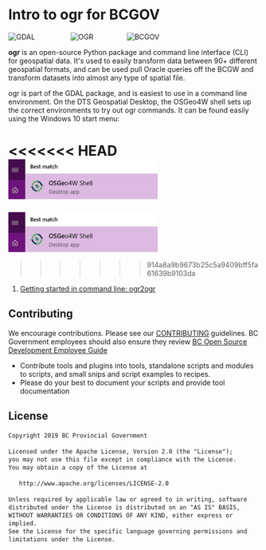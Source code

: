 # Intro to ogr for BCGOV

![GDAL](https://www.osgeo.org/wp-content/themes/roots/assets/img/logo-osgeo.svg "GDAL")&nbsp;&nbsp;&nbsp;&nbsp;&nbsp;&nbsp;&nbsp;&nbsp;&nbsp;&nbsp;
&nbsp;&nbsp;&nbsp;&nbsp;&nbsp;&nbsp; ![OGR](https://gdal.org/_static/gdalicon.png "OGR")&nbsp;&nbsp;&nbsp;&nbsp;&nbsp;&nbsp;&nbsp;&nbsp;&nbsp;&nbsp;
&nbsp;&nbsp;&nbsp;&nbsp;&nbsp;&nbsp;![BCGOV](https://catalogue.data.gov.bc.ca/assets/gov/images/gov3_bc_logo.png "BCGOV")


__ogr__ is an open-source Python package and command line interface (CLI) for geospatial data. It's used to easily transform data between 90+ different geospatial formats, and can be used pull Oracle queries off the BCGW and transform datasets into almost any type of spatial file.


ogr is part of the GDAL package, and is easiest to use in a command line environment. On the DTS Geospatial Desktop, the OSGeo4W shell sets up the correct environments to try out ogr commands. It can be found easily using the Windows 10 start menu:
 
<<<<<<< HEAD
<img src=./Images/osgeo4wshell_where2.jpg width="300" height="80" />
=======
<img src=./images/osgeo4wshell_where2.jpg width="300" height="80"/>

>>>>>>> 914a8a9b9673b25c5a9409bff5fa61639b9103da


1. [Getting started in command line: ogr2ogr](./doc/ogr2ogr_start.md)


## Contributing
We encourage contributions. Please see our [CONTRIBUTING](https://github.com/bcgov/gis-pantry/blob/master/CONTRIBUTING.md) guidelines. BC Government employees should also ensure they review [BC Open Source Development Employee Guide](https://github.com/bcgov/BC-Policy-Framework-For-GitHub/blob/master/BC-Open-Source-Development-Employee-Guide/README.md) 
* Contribute tools and plugins into tools, standalone scripts and modules to scripts, and small snips and script examples to recipes.
* Please do your best to document your scripts and provide tool documentation 


## License
    Copyright 2019 BC Provincial Government

    Licensed under the Apache License, Version 2.0 (the "License");
    you may not use this file except in compliance with the License.
    You may obtain a copy of the License at

       http://www.apache.org/licenses/LICENSE-2.0

    Unless required by applicable law or agreed to in writing, software
    distributed under the License is distributed on an "AS IS" BASIS,
    WITHOUT WARRANTIES OR CONDITIONS OF ANY KIND, either express or implied.
    See the License for the specific language governing permissions and
    limitations under the License.
